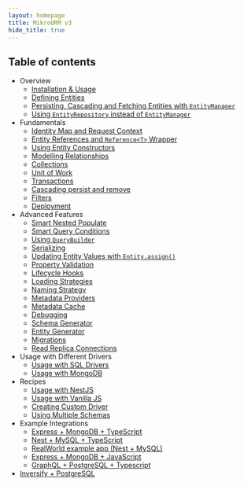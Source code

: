 ```yaml
---
layout: homepage
title: MikroORM v3
hide_title: true
---
```


## Table of contents

- Overview
  - [Installation & Usage](installation.md)
  - [Defining Entities](defining-entities.md)
  - [Persisting, Cascading and Fetching Entities with `EntityManager`](entity-manager.md)
  - [Using `EntityRepository` instead of `EntityManager`](repositories.md)
- Fundamentals
  - [Identity Map and Request Context](identity-map.md)
  - [Entity References and `Reference<T>` Wrapper](entity-references.md)
  - [Using Entity Constructors](entity-constructors.md)
  - [Modelling Relationships](relationships.md)
  - [Collections](collections.md)
  - [Unit of Work](unit-of-work.md)
  - [Transactions](transactions.md)
  - [Cascading persist and remove](cascading.md)
  - [Filters](filters.md)
  - [Deployment](deployment.md)
- Advanced Features
  - [Smart Nested Populate](nested-populate.md)
  - [Smart Query Conditions](query-conditions.md)
  - [Using `QueryBuilder`](query-builder.md)
  - [Serializing](serializing.md)
  - [Updating Entity Values with `Entity.assign()`](entity-helper.md)
  - [Property Validation](property-validation.md)
  - [Lifecycle Hooks](lifecycle-hooks.md)
  - [Loading Strategies](loading-strategies.md)
  - [Naming Strategy](naming-strategy.md)
  - [Metadata Providers](metadata-providers.md)
  - [Metadata Cache](metadata-cache.md)
  - [Debugging](debugging.md)
  - [Schema Generator](schema-generator.md)
  - [Entity Generator](entity-generator.md)
  - [Migrations](migrations.md)
  - [Read Replica Connections](read-connections.md)
- Usage with Different Drivers
  - [Usage with SQL Drivers](usage-with-sql.md)
  - [Usage with MongoDB](usage-with-mongo.md)
- Recipes
  - [Usage with NestJS](usage-with-nestjs.md)
  - [Usage with Vanilla JS](usage-with-js.md)
  - [Creating Custom Driver](custom-driver.md)
  - [Using Multiple Schemas](multiple-schemas.md)
- Example Integrations
  - [Express + MongoDB + TypeScript](https://github.com/mikro-orm/mikro-orm-examples/tree/master/express-ts)
  - [Nest + MySQL + TypeScript](https://github.com/mikro-orm/mikro-orm-examples/tree/master/nest)
  - [RealWorld example app (Nest + MySQL)](https://github.com/mikro-orm/nestjs-realworld-example-app)
  - [Express + MongoDB + JavaScript](https://github.com/mikro-orm/mikro-orm-examples/tree/master/express-js)
  - [GraphQL + PostgreSQL + Typescript](https://github.com/driescroons/mikro-orm-graphql-example)
- [Inversify + PostgreSQL](https://github.com/PodaruDragos/inversify-example-app)